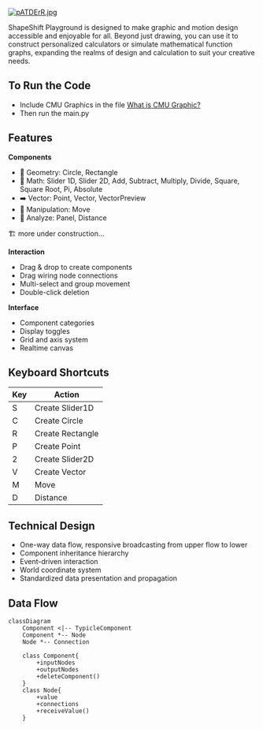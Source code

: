 [![pATDErR.jpg](https://s21.ax1x.com/2024/12/06/pATDErR.jpg)](https://imgse.com/i/pATDErR)


ShapeShift Playground is designed to make graphic and motion design accessible and enjoyable for all. Beyond just drawing, you can use it to construct personalized calculators or simulate mathematical function graphs, expanding the realms of design and calculation to suit your creative needs.

## To Run the Code
- Include CMU Graphics in the file [What is CMU Graphic?](https://academy.cs.cmu.edu/desktop)
- Then run the main.py

## Features

**Components**
- 🔷 Geometry: Circle, Rectangle
- 🔢 Math: Slider 1D, Slider 2D, Add, Subtract, Multiply, Divide, Square, Square Root, Pi, Absolute
- ➡️ Vector: Point, Vector, VectorPreview
- 🔄 Manipulation: Move
- 🧐 Analyze: Panel, Distance

🏗 more under construction...

**Interaction**
- Drag & drop to create components
- Drag wiring node connections
- Multi-select and group movement
- Double-click deletion

**Interface**
- Component categories
- Display toggles
- Grid and axis system
- Realtime canvas

## Keyboard Shortcuts
| Key | Action                  |
|-----|-------------------------|
| S   | Create Slider1D         |
| C   | Create Circle           |
| R   | Create Rectangle        |
| P   | Create Point            |
| 2   | Create Slider2D         |
| V   | Create Vector           |
| M   | Move                    |
| D   | Distance                |


## Technical Design
- One-way data flow, responsive broadcasting from upper flow to lower
- Component inheritance hierarchy
- Event-driven interaction
- World coordinate system
- Standardized data presentation and propagation

## Data Flow
```mermaid
classDiagram
    Component <|-- TypicleComponent
    Component *-- Node
    Node *-- Connection
    
    class Component{
        +inputNodes
        +outputNodes
        +deleteComponent()
    }
    class Node{
        +value
        +connections
        +receiveValue()
    }
```
